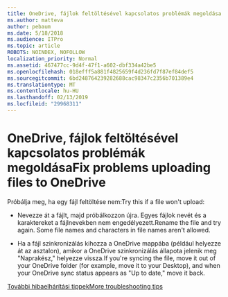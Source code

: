 ```yaml
---
title: OneDrive, fájlok feltöltésével kapcsolatos problémák megoldása
ms.author: matteva
author: pebaum
ms.date: 5/18/2018
ms.audience: ITPro
ms.topic: article
ROBOTS: NOINDEX, NOFOLLOW
localization_priority: Normal
ms.assetid: 467477cc-9d4f-47f1-a602-dbf334a42be5
ms.openlocfilehash: 018efff5a881f4825659f4d236fd7f87ef84def5
ms.sourcegitcommit: 6bd248764239282688cac98347c2356b701389e4
ms.translationtype: MT
ms.contentlocale: hu-HU
ms.lasthandoff: 02/13/2019
ms.locfileid: "29968311"
---
```

# <a name="fix-problems-uploading-files-to-onedrive"></a><span data-ttu-id="038bd-102">OneDrive, fájlok feltöltésével kapcsolatos problémák megoldása</span><span class="sxs-lookup"><span data-stu-id="038bd-102">Fix problems uploading files to OneDrive</span></span>

<span data-ttu-id="038bd-103">Próbálja meg, ha egy fájl feltöltése nem:</span><span class="sxs-lookup"><span data-stu-id="038bd-103">Try this if a file won't upload:</span></span>
  
- <span data-ttu-id="038bd-p101">Nevezze át a fájlt, majd próbálkozzon újra. Egyes fájlok nevét és a karaktereket a fájlnevekben nem engedélyezett.</span><span class="sxs-lookup"><span data-stu-id="038bd-p101">Rename the file and try again. Some file names and characters in file names aren't allowed.</span></span> 
    
- <span data-ttu-id="038bd-106">Ha a fájl szinkronizálás kihozza a OneDrive mappába (például helyezze át az asztalon), amikor a OneDrive szinkronizálás állapota jelenik meg "Naprakész," helyezze vissza.</span><span class="sxs-lookup"><span data-stu-id="038bd-106">If you're syncing the file, move it out of your OneDrive folder (for example, move it to your Desktop), and when your OneDrive sync status appears as "Up to date," move it back.</span></span> 
    
[<span data-ttu-id="038bd-107">További hibaelhárítási tippek</span><span class="sxs-lookup"><span data-stu-id="038bd-107">More troubleshooting tips</span></span>](https://go.microsoft.com/fwlink/?linkid=873155)
  

